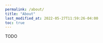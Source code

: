 ```yaml
---
permalink: /about/
title: "About"
last_modified_at: 2022-05-27T11:59:26-04:00
toc: true
---
```


TODO
